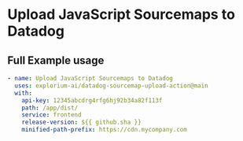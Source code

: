 # Upload JavaScript Sourcemaps to Datadog

## Full Example usage

```yaml
- name: Upload JavaScript Sourcemaps to Datadog
  uses: explorium-ai/datadog-sourcemap-upload-action@main
  with:
    api-key: 12345abcdrg4rfg6hj92b34a82f113f
    path: /app/dist/
    service: frontend
    release-version: ${{ github.sha }}
    minified-path-prefix: https://cdn.mycompany.com
```